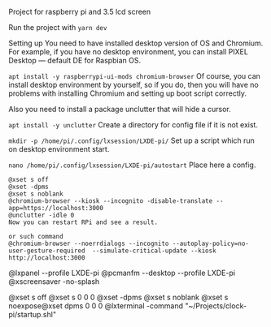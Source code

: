 Project for raspberry pi and 3.5 lcd screen

Run the project with
`yarn dev`

Setting up
You need to have installed desktop version of OS and Chromium. For example, if you have no desktop environment, you can install PIXEL Desktop — default DE for Raspbian OS.

`apt install -y raspberrypi-ui-mods chromium-browser`
Of course, you can install desktop environment by yourself, so if you do, then you will have no problems with installing Chromium and setting up boot script correctly.

Also you need to install a package unclutter that will hide a cursor.

`apt install -y unclutter`
Create a directory for config file if it is not exist.

`mkdir -p /home/pi/.config/lxsession/LXDE-pi/`
Set up a script which run on desktop environment start.

`nano /home/pi/.config/lxsession/LXDE-pi/autostart`
Place here a config.

```
@xset s off
@xset -dpms
@xset s noblank
@chromium-browser --kiosk --incognito -disable-translate --app=https://localhost:3000
@unclutter -idle 0
Now you can restart RPi and see a result.

or such command
@chromium-browser --noerrdialogs --incognito --autoplay-policy=no-user-gesture-required  --simulate-critical-update --kiosk http://localhost:3000
```

@lxpanel --profile LXDE-pi
@pcmanfm --desktop --profile LXDE-pi
@xscreensaver -no-splash

@xset s off
@xset s 0 0 0
@xset -dpms
@xset s noblank
@xset s noexpose@xset dpms 0 0 0
@lxterminal -command "~/Projects/clock-pi/startup.shl"